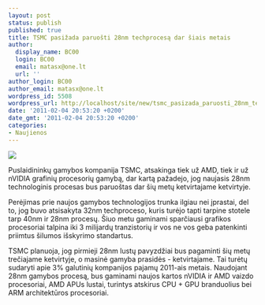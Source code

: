 ```yaml
---
layout: post
status: publish
published: true
title: TSMC pasižada paruošti 28nm techprocesą dar šiais metais
author:
  display_name: BC00
  login: BC00
  email: matasx@one.lt
  url: ''
author_login: BC00
author_email: matasx@one.lt
wordpress_id: 5508
wordpress_url: http://localhost/site/new/tsmc_pasizada_paruosti_28nm_techprocesa_dar_siais_metais/
date: '2011-02-04 20:53:20 +0200'
date_gmt: '2011-02-04 20:53:20 +0200'
categories:
- Naujienos
---
```

<div class="imgright"><img src="http://tpucdn.com/images/news/tsmc.gif"  /></div>
<p>Puslaidininkų gamybos kompanija TSMC, atsakinga tiek už AMD, tiek ir už nVIDIA grafinių procesorių gamybą, dar kartą pažadejo, jog naujasis 28nm technologinis procesas bus paruoštas dar šių metų ketvirtajame ketvirtyje.</p>
<p>Perėjimas prie naujos gamybos technologijos trunka ilgiau nei įprastai, del to, jog buvo atsisakyta 32nm techproceso, kuris turėjo tapti tarpine stotele tarp 40nm ir 28nm procesų. Šiuo metu gaminami sparčiausi grafikos procesoriai talpina iki 3 milijardų tranzistorių ir vos ne vos geba patenkinti priimtus šilumos išskyrimo standartus.</p>
<p>TSMC planuoja, jog pirmieji 28nm lustų pavyzdžiai bus pagaminti šių metų trečiajame ketvirtyje, o masinė gamyba prasidės - ketvirtajame. Tai turėtų sudaryti apie 3% galutinių kompanijos pajamų 2011-ais metais. Naudojant 28nm gamybos procesą, bus gaminami naujos kartos nVIDIA ir AMD vaizdo procesoriai, AMD APUs lustai, turintys atskirus CPU + GPU branduolius bei ARM architektūros procesoriai.</p>
